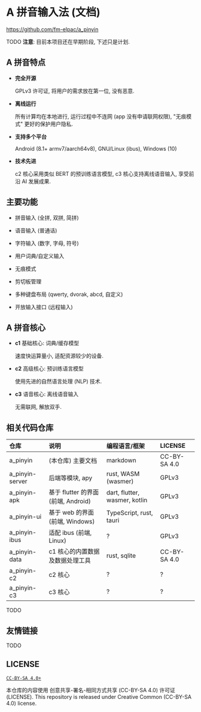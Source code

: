 # A 拼音输入法 (文档)

<https://github.com/fm-elpac/a_pinyin>

TODO **注意**: 目前本项目还在早期阶段, 下述只是计划.

## A 拼音特点

- **完全开源**

  GPLv3 许可证, 将用户的需求放在第一位, 没有恶意.

- **离线运行**

  所有计算均在本地进行, 运行过程中不连网 (app 没有申请联网权限),
  "无痕模式" 更好的保护用户隐私.

- **支持多个平台**

  Android (8.1+ armv7/aarch64v8), GNU/Linux (ibus), Windows (10)

- **技术先进**

  c2 核心采用类似 BERT 的预训练语言模型, c3 核心支持离线语音输入,
  享受前沿 AI 发展成果.

## 主要功能

- 拼音输入 (全拼, 双拼, 简拼)

- 语音输入 (普通话)

- 字符输入 (数字, 字母, 符号)

- 用户词典/自定义输入

- 无痕模式

- 剪切板管理

- 多种键盘布局 (qwerty, dvorak, abcd, 自定义)

- 开放输入接口 (远程输入)

## A 拼音核心

- **c1** 基础核心: 词典/缓存模型

  速度快运算量小, 适配资源较少的设备.

- **c2** 高级核心: 预训练语言模型

  使用先进的自然语言处理 (NLP) 技术.

- **c3** 语音核心: 离线语音输入

  无需联网, 解放双手.

## 相关代码仓库

| 仓库            | 说明                                | 编程语言/框架                 | LICENSE      |
| :-------------- | :---------------------------------- | :---------------------------- | :----------- |
| a_pinyin        | (本仓库) 主要文档                   | markdown                      | CC-BY-SA 4.0 |
| a_pinyin-server | 后端等模块, apy                     | rust, WASM (wasmer)           | GPLv3        |
| a_pinyin-apk    | 基于 flutter 的界面 (前端, Android) | dart, flutter, wasmer, kotlin | GPLv3        |
| a_pinyin-ui     | 基于 web 的界面 (前端, Windows)     | TypeScript, rust, tauri       | GPLv3        |
| a_pinyin-ibus   | 适配 ibus (前端, Linux)             | ?                             | GPLv3        |
| a_pinyin-data   | c1 核心的内置数据及数据处理工具     | rust, sqlite                  | CC-BY-SA 4.0 |
| a_pinyin-c2     | c2 核心                             | ?                             | ?            |
| a_pinyin-c3     | c3 核心                             | ?                             | ?            |

TODO

## 友情链接

TODO

## LICENSE

[`CC-BY-SA 4.0+`](https://creativecommons.org/licenses/by-sa/4.0/)

本仓库的内容使用 创意共享-署名-相同方式共享 (CC-BY-SA 4.0) 许可证 (LICENSE).
This repository is released under Creative Common (CC-BY-SA 4.0) license.
